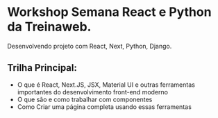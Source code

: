 # Workshop Semana React e Python da Treinaweb.
Desenvolvendo projeto com React, Next, Python, Django.

## Trilha Principal:
- O que é React, Next.JS, JSX, Material UI e outras ferramentas importantes do desenvolvimento front-end moderno
- O que são e como trabalhar com componentes
- Como Criar uma página completa usando essas ferramentas

